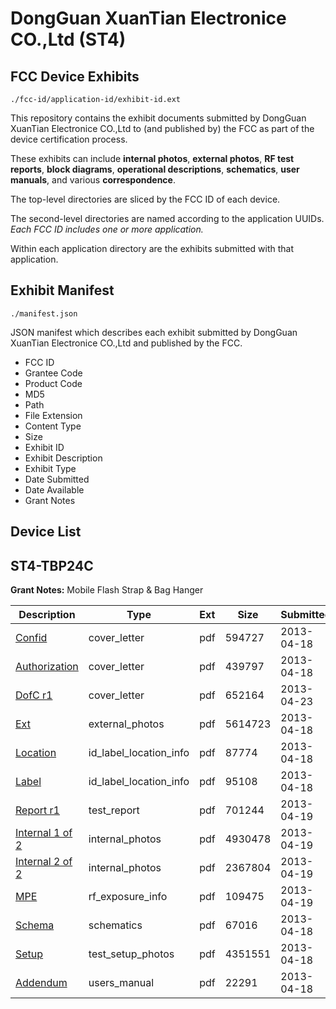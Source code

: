 # DongGuan XuanTian Electronice CO.,Ltd (ST4)
## FCC Device Exhibits

```
./fcc-id/application-id/exhibit-id.ext
```

This repository contains the exhibit documents submitted by DongGuan XuanTian Electronice CO.,Ltd to (and published by) the FCC as part of the device certification process.

These exhibits can include **internal photos**, **external photos**, **RF test reports**, **block diagrams**, **operational descriptions**, **schematics**, **user manuals**, and various **correspondence**.

The top-level directories are sliced by the FCC ID of each device.

The second-level directories are named according to the application UUIDs. *Each FCC ID includes one or more application.*

Within each application directory are the exhibits submitted with that application. 

## Exhibit Manifest

```
./manifest.json
```

JSON manifest which describes each exhibit submitted by DongGuan XuanTian Electronice CO.,Ltd and published by the FCC.

- FCC ID
- Grantee Code
- Product Code
- MD5
- Path
- File Extension
- Content Type
- Size
- Exhibit ID
- Exhibit Description
- Exhibit Type
- Date Submitted
- Date Available
- Grant Notes

## Device List
## ST4-TBP24C
**Grant Notes:** Mobile Flash Strap & Bag Hanger

| Description | Type | Ext | Size | Submitted | Available |
| ----------- | ---- | --- | ---- | --------- | --------- |
| [Confid](ST4-TBP24C/0da2a22b206ceaa4a3f1f88d0783d986/1944696.pdf) | cover_letter | pdf | 594727 | 2013-04-18 | 2013-04-23 |
| [Authorization](ST4-TBP24C/0da2a22b206ceaa4a3f1f88d0783d986/1944697.pdf) | cover_letter | pdf | 439797 | 2013-04-18 | 2013-04-23 |
| [DofC r1](ST4-TBP24C/0da2a22b206ceaa4a3f1f88d0783d986/1949066.pdf) | cover_letter | pdf | 652164 | 2013-04-23 | 2013-04-23 |
| [Ext](ST4-TBP24C/0da2a22b206ceaa4a3f1f88d0783d986/1944698.pdf) | external_photos | pdf | 5614723 | 2013-04-18 | 2013-04-23 |
| [Location](ST4-TBP24C/0da2a22b206ceaa4a3f1f88d0783d986/1944699.pdf) | id_label_location_info | pdf | 87774 | 2013-04-18 | 2013-04-23 |
| [Label](ST4-TBP24C/0da2a22b206ceaa4a3f1f88d0783d986/1944700.pdf) | id_label_location_info | pdf | 95108 | 2013-04-18 | 2013-04-23 |
| [Report r1](ST4-TBP24C/0da2a22b206ceaa4a3f1f88d0783d986/1945681.pdf) | test_report | pdf | 701244 | 2013-04-19 | 2013-04-23 |
| [Internal 1 of 2](ST4-TBP24C/0da2a22b206ceaa4a3f1f88d0783d986/1945684.pdf) | internal_photos | pdf | 4930478 | 2013-04-19 | 2013-04-23 |
| [Internal 2 of 2](ST4-TBP24C/0da2a22b206ceaa4a3f1f88d0783d986/1945685.pdf) | internal_photos | pdf | 2367804 | 2013-04-19 | 2013-04-23 |
| [MPE](ST4-TBP24C/0da2a22b206ceaa4a3f1f88d0783d986/1945683.pdf) | rf_exposure_info | pdf | 109475 | 2013-04-19 | 2013-04-23 |
| [Schema](ST4-TBP24C/0da2a22b206ceaa4a3f1f88d0783d986/1944694.pdf) | schematics | pdf | 67016 | 2013-04-18 | 2013-04-23 |
| [Setup](ST4-TBP24C/0da2a22b206ceaa4a3f1f88d0783d986/1944702.pdf) | test_setup_photos | pdf | 4351551 | 2013-04-18 | 2013-04-23 |
| [Addendum](ST4-TBP24C/0da2a22b206ceaa4a3f1f88d0783d986/1944708.pdf) | users_manual | pdf | 22291 | 2013-04-18 | 2013-04-23 |

